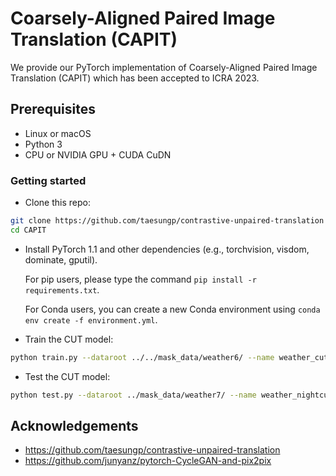 # Coarsely-Aligned Paired Image Translation (CAPIT)

We provide our PyTorch implementation of Coarsely-Aligned Paired Image Translation (CAPIT) which has been accepted to ICRA 2023.

## Prerequisites
- Linux or macOS
- Python 3
- CPU or NVIDIA GPU + CUDA CuDN

### Getting started

- Clone this repo:
```bash
git clone https://github.com/taesungp/contrastive-unpaired-translation CUT
cd CAPIT
```

- Install PyTorch 1.1 and other dependencies (e.g., torchvision, visdom, dominate, gputil).

  For pip users, please type the command `pip install -r requirements.txt`.

  For Conda users,  you can create a new Conda environment using `conda env create -f environment.yml`.

- Train the CUT model:
```bash
python train.py --dataroot ../../mask_data/weather6/ --name weather_cutoriloc --CUT_mode CUT --display_id 0 --preprocess scale_width --load_size 512

```
- Test the CUT model:
```bash
python test.py --dataroot ../mask_data/weather7/ --name weather_nightcutrank --CUT_mode CUT --preprocess scale_width --load_size 512
```

## Acknowledgements
- https://github.com/taesungp/contrastive-unpaired-translation
- https://github.com/junyanz/pytorch-CycleGAN-and-pix2pix
